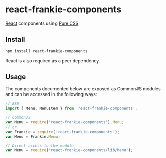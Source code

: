 react-frankie-components
==========

[React](http://facebook.github.io/react/) components using [Pure CSS](http://purecss.io/).

## Install

```bash
npm install react-frankie-components
```

React is also required as a peer dependency.

## Usage

The components documented below are exposed as CommonJS modules and can be accessed in the following ways:

```js
// ES6
import { Menu, MenuItem } from 'react-frankie-components';

// CommonJS
var Menu = require('react-frankie-components').Menu;
// or
var Frankie = require('react-frankie-components');
var Menu = Frankie.Menu;

// Direct access to the module
var Menu = require('react-frankie-components/lib/Menu');
```
